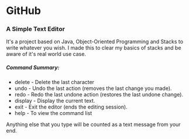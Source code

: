 # GitHub
### A Simple Text Editor
It's a project based on Java, Object-Oriented Programming and Stacks to write whatever you wish. I made this to clear my basics of stacks and be aware of it's real world use case.
##### Command Summary:
- delete  -  Delete the last character
- undo    -  Undo the last action (removes the last change you made).
- redo    -  Redo the last undone action (restores the last undone change).
- display -  Display the current text.
- exit    -  Exit the editor (ends the editing session).
- help    -  To view the command list

Anything else that you type will be counted as a text message from your end.
